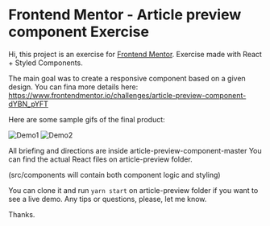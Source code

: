 # Frontend Mentor - Article preview component Exercise

Hi, this project is an exercise for [Frontend Mentor](https://www.frontendmentor.io).
Exercise made with React + Styled Components.

The main goal was to create a responsive component based on a given design.
You can fina more details here: https://www.frontendmentor.io/challenges/article-preview-component-dYBN_pYFT

Here are some sample gifs of the final product:

![Demo1](https://media.giphy.com/media/Tgm9yfe7Q3W6jpgNuy/giphy.gif)
![Demo2](https://media.giphy.com/media/RhwipWIJph0b0sQAFe/giphy.gif)

All briefing and directions are inside article-preview-component-master
You can find the actual React files on article-preview folder.

(src/components will contain both component logic and styling)

You can clone it and run ```yarn start``` on article-preview folder if you want to see a live demo.
Any tips or questions, please, let me know.

Thanks.